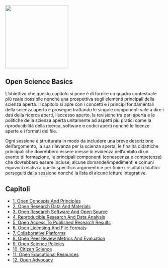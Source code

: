 ## <img src="/Images/Icons/open_science.png" width="200" height="200" />
## Open Science Basics

L’obiettivo che questo capitolo si pone è di fornire un quadro contestuale più reale possibile nonchè una prospettiva sugli elementi principali della scienza aperta. Il capitolo si apre con i concetti e i principi fondamentali della scienza aperta e prosegue trattando le singole componenti vale a dire i dati della ricerca aperti, l’accesso aperto, la revisione tra pari aperta e le politiche della scienza aperta unitamente ad aspetti più pratici come la riproducibilità della ricerca, software e codici aperti nonché le licenze aperte e i formati dei file.

Ogni sessione è strutturata in modo da includere una breve descrizione dell’argomento, la sua rilevanza per la scienza aperta, le finalità didattiche principali che dovrebbero essere messe in evidenza nell’ambito di un evento di formazione, le principali componenti (conoscenza e competenze) che dovrebbero essere incluse, alcune domande/impedimenti e comuni equivoci relativi a quello specifico argomento e per finire i risultati didattici perseguiti dalla sessione nonché la lista di alcune letture integrative.  

## Capitoli

* [1. Open Concepts And Principles](https://github.com/Open-Science-Training-Handbook/Open-Science-Training-Handbook_EN/blob/master/02OpenScienceBasics/01OpenConceptsAndPrinciples.md)
* [2. Open Research Data And Materials](https://github.com/Open-Science-Training-Handbook/Open-Science-Training-Handbook_EN/blob/master/02OpenScienceBasics/02OpenResearchDataAndMaterials.md)
* [3. Open Research Software And Open Source](https://github.com/Open-Science-Training-Handbook/Open-Science-Training-Handbook_EN/blob/master/02OpenScienceBasics/03OpenResearchSoftwareAndOpenSource.md)
* [4. Reproducible Research And Data Analysis](https://github.com/Open-Science-Training-Handbook/Open-Science-Training-Handbook_EN/blob/master/02OpenScienceBasics/04ReproducibleResearchAndDataAnalysis.md)
* [5. Open Access To Published Research Results](https://github.com/Open-Science-Training-Handbook/Open-Science-Training-Handbook_EN/blob/master/02OpenScienceBasics/05OpenAccessToPublishedResearchResults.md)
* [6. Open Licensing And File Formats](https://github.com/Open-Science-Training-Handbook/Open-Science-Training-Handbook_EN/blob/master/02OpenScienceBasics/06OpenLicensingAndFileFormats.md)
* [7. Collaborative Platforms](https://github.com/Open-Science-Training-Handbook/Open-Science-Training-Handbook_EN/blob/master/02OpenScienceBasics/07CollaborativePlatforms.md)
* [8. Open Peer Review Metrics And Evaluation](https://github.com/Open-Science-Training-Handbook/Open-Science-Training-Handbook_EN/blob/master/02OpenScienceBasics/08OpenPeerReviewMetricsAndEvaluation.md)
* [9. Open Science Policies](https://github.com/Open-Science-Training-Handbook/Open-Science-Training-Handbook_EN/blob/master/02OpenScienceBasics/09OpenSciencePolicies.md)
* [10. Citizen Science](https://github.com/Open-Science-Training-Handbook/Open-Science-Training-Handbook_EN/blob/master/02OpenScienceBasics/10CitizenScience.md)
* [11. Open Educational Resources](https://github.com/Open-Science-Training-Handbook/Open-Science-Training-Handbook_EN/blob/master/02OpenScienceBasics/11OpenEducationalResources.md)
* [12. Open Advocacy](https://github.com/Open-Science-Training-Handbook/Open-Science-Training-Handbook_EN/blob/master/02OpenScienceBasics/12OpenAdvocacy.md)

